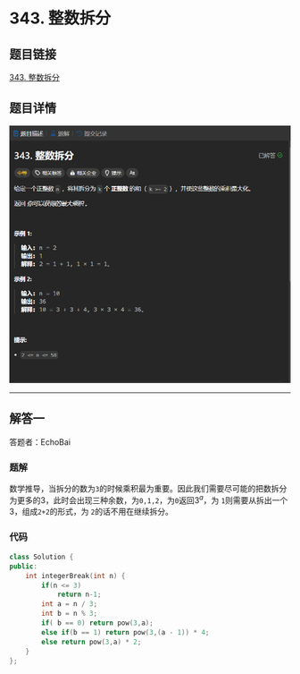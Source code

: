 # 343. 整数拆分
## 题目链接  
[343. 整数拆分](https://leetcode.cn/problems/integer-break/description/)
## 题目详情
![题目图片](Img/343.png)

***
## 解答一
答题者：EchoBai

### 题解
数学推导，当拆分的数为`3`的时候乘积最为重要。因此我们需要尽可能的把数拆分为更多的3，此时会出现三种余数，为`0,1,2`，为`0`返回$3^a$，为 `1`则需要从拆出一个3，组成`2+2`的形式，为 `2`的话不用在继续拆分。

### 代码
``` cpp
class Solution {
public:
    int integerBreak(int n) {
        if(n <= 3)
            return n-1;
        int a = n / 3;
        int b = n % 3;
        if( b == 0) return pow(3,a);
        else if(b == 1) return pow(3,(a - 1)) * 4;
        else return pow(3,a) * 2;
    }
};
```


